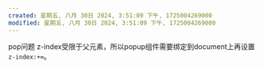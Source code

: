 ```yaml
---
created: 星期五, 八月 30日 2024, 3:51:09 下午, 1725004269000
modified: 星期五, 八月 30日 2024, 3:51:09 下午, 1725004269000
---
```


pop问题
z-index受限于父元素，所以popup组件需要绑定到document上再设置`z-index:+∞`。

